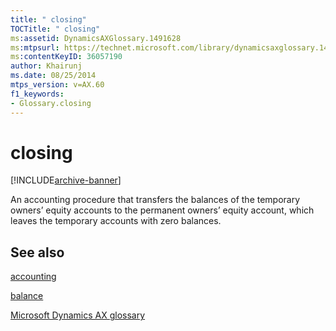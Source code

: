 ```yaml
---
title: " closing"
TOCTitle: " closing"
ms:assetid: DynamicsAXGlossary.1491628
ms:mtpsurl: https://technet.microsoft.com/library/dynamicsaxglossary.1491628(v=AX.60)
ms:contentKeyID: 36057190
author: Khairunj
ms.date: 08/25/2014
mtps_version: v=AX.60
f1_keywords:
- Glossary.closing
---
```


# closing


[!INCLUDE[archive-banner](includes/archive-banner.md)]

An accounting procedure that transfers the balances of the temporary owners’ equity accounts to the permanent owners’ equity account, which leaves the temporary accounts with zero balances.

## See also

[accounting](accounting.md)

[balance](balance.md)

[Microsoft Dynamics AX glossary](glossary/microsoft-dynamics-ax-glossary.md)

  


